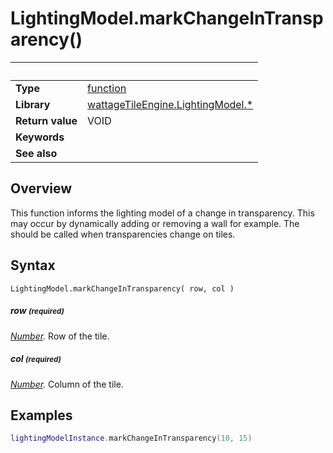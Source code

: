 # LightingModel.markChangeInTransparency()

|                      | &nbsp;
| -------------------- | ---------------------------------------------------------------
| __Type__             | [function](http://docs.coronalabs.com/api/type/Function.html)
| __Library__          | [wattageTileEngine.LightingModel.*](type_lightingModel.markdown)
| __Return value__     | VOID
| __Keywords__         |
| __See also__         |


## Overview

This function informs the lighting model of a change in transparency.
This may occur by dynamically adding or removing a wall for example.
The should be called when transparencies change on tiles.


## Syntax

	LightingModel.markChangeInTransparency( row, col )

##### row <small>(required)</small>
_[Number](https://docs.coronalabs.com/api/type/Number.html)._
Row of the tile.

##### col <small>(required)</small>
_[Number](https://docs.coronalabs.com/api/type/Number.html)._
Column of the tile.


## Examples

``````lua
lightingModelInstance.markChangeInTransparency(10, 15)
``````
